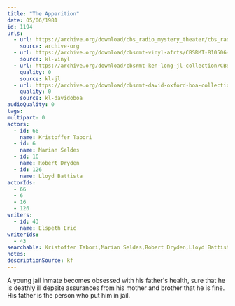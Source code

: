 ```yaml
---
title: "The Apparition"
date: 05/06/1981
id: 1194
urls: 
  - url: https://archive.org/download/cbs_radio_mystery_theater/cbs_radio_mystery_theater-1151-1200.zip/cbs_radio_mystery_theater-1151-1200%2Fcbsrmt_1194_the_appirition.mp3
    source: archive-org
  - url: https://archive.org/download/cbsrmt-vinyl-afrts/CBSRMT-810506-1194-The-Apparition_afrts.mp3
    source: kl-vinyl
  - url: https://archive.org/download/cbsrmt-ken-long-jl-collection/CBSRMT - 810506 1194 The Apparition_jl.mp3
    quality: 0
    source: kl-jl
  - url: https://archive.org/download/cbsrmt-david-oxford-boa-collection/CBSRMT-810506-1194-The-Apparition-(AFRTS)-(256-44)-{BoA}.mp3
    quality: 0
    source: kl-davidoboa
audioQuality: 0
tags: 
multipart: 0
actors:  
  - id: 66
    name: Kristoffer Tabori  
  - id: 6
    name: Marian Seldes  
  - id: 16
    name: Robert Dryden  
  - id: 126
    name: Lloyd Battista
actorIds:  
  - 66  
  - 6  
  - 16  
  - 126
writers:  
  - id: 43
    name: Elspeth Eric
writerIds:  
  - 43
searchable: Kristoffer Tabori,Marian Seldes,Robert Dryden,Lloyd Battista Elspeth Eric
notes: 
descriptionSource: kf
---
```

A young jail inmate becomes obsessed with his father's health, sure that he is deathly ill depsite assurances from his mother and brother that he is fine. His father is the person who put him in jail.